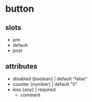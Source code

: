 # button

## slots

- pre
- default
- post

## attributes

- disabled {boolean} | default "false"
- counter {number} | default "0"
- kiss {any} | required  
  - comment
